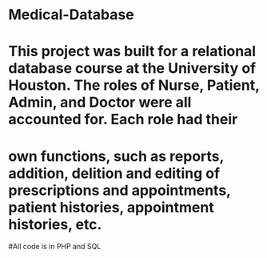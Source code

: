 # Medical-Database

# This project was built for a relational database course at the University of Houston. The roles of Nurse, Patient, Admin, and Doctor were all accounted for. Each role had their 
# own functions, such as reports, addition, delition and editing of prescriptions and appointments, patient histories, appointment histories, etc. 

#All code is in PHP and SQL

